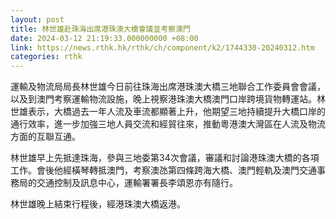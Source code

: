 ```yaml
---
layout: post
title: 林世雄赴珠海出席港珠澳大橋會議並考察澳門
date: 2024-03-12 21:19:33.000000000 +08:00
link: https://news.rthk.hk/rthk/ch/component/k2/1744330-20240312.htm
categories: rthk
---
```


運輸及物流局局長林世雄今日前往珠海出席港珠澳大橋三地聯合工作委員會會議，以及到澳門考察運輸物流設施，晚上視察港珠澳大橋澳門口岸跨境貨物轉運站。​林世雄表示，大橋過去一年人流及車流都顯著上升，他期望三地持續提升大橋口岸的通行效率，進一步加強三地人員交流和經貿往來，推動粵港澳大灣區在人流及物流方面的互聯互通。
 
​林世雄早上先抵達珠海，參與三地委第34次會議，審議和討論港珠澳大橋的各項工作。會後他經橫琴轉抵澳門，考察澳氹第四條跨海大橋、澳門輕軌及澳門交通事務局的交通控制及訊息中心，運輸署署長李頌恩亦有隨行。

林世雄晚上結束行程後，經港珠澳大橋返港。
